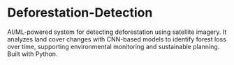 # Deforestation-Detection
AI/ML-powered system for detecting deforestation using satellite imagery. It analyzes land cover changes with CNN-based models to identify forest loss over time, supporting environmental monitoring and sustainable planning. Built with Python.

